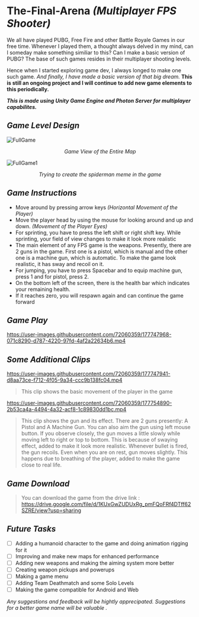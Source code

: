 # The-Final-Arena _(Multiplayer FPS Shooter)_

We all have played PUBG, Free Fire and other Battle Royale Games in our free time. Whenever I played them, a thought always delved in my mind, can I someday make something similiar to this? Can I make a basic version of PUBG? The base of such games resides in their multiplayer shooting levels.

Hence when I started exploring game dev, I always longed to make one such game. _And finally, I have made a basic version of that big dream._ **This is still an ongoing project and I will continue to add new game elements to this periodically.**

***This is made using Unity Game Engine and Photon Server for multiplayer capabilites.*** 


## _Game Level Design_
![FullGame](https://user-images.githubusercontent.com/72060359/177746578-5952aafb-0f3e-4a19-b162-3f0913e6cef2.png)
<p align="center"> <i>Game View of the Entire Map</i> </p>

![FullGame1](https://user-images.githubusercontent.com/72060359/177746599-9eaabce4-7b3b-4c79-a732-f913d803e7ed.png)
<p align="center"> <i>Trying to create the spiderman meme in the game</i> </p>

## _Game Instructions_
- Move around by pressing arrow keys _(Horizontal Movement of the Player)_
- Move the player head by using the mouse for looking around and up and down. _(Movement of the Player Eyes)_
- For sprinting, you have to press the left shift or right shift key. While sprinting, your field of view changes to make it look more realistic
- The main element of any FPS game is the weapons. Presently, there are 2 guns in the game. First one is a pistol, which is manual and the other one is a machine gun, which is automatic. To make the game look realistic, it has sway and recoil on it.
- For jumping, you have to press Spacebar and to equip machine gun, press 1 and for pistol, press 2.
- On the bottom left of the screen, there is the health bar which indicates your remaining health.
- If it reaches zero, you will respawn again and can continue the game forward


## _Game Play_
https://user-images.githubusercontent.com/72060359/177747968-071c8290-d787-4220-97fd-4af2a22634b6.mp4

## _Some Additional Clips_
https://user-images.githubusercontent.com/72060359/177747941-d8aa73ce-f712-4f05-9a34-ccc9b138fc04.mp4
> This clip shows the basic movement of the player in the game

https://user-images.githubusercontent.com/72060359/177754890-2b53ca4a-4494-4a32-acf8-1c89830dd1bc.mp4
> This clip shows the gun and its effect. There are 2 guns presently: A Pistol and A Machine Gun. You can also aim the gun using left mouse button. If you observe closely, the gun moves a little slowly while moving left to right or top to bottom. This is because of swaying effect, added to make it look more realistic. Whenever bullet is fired, the gun recoils. Even when you are on rest, gun moves slightly. This happens due to breathing of the player, added to make the game close to real life.

## _Game Download_
> You can download the game from the drive link : https://drive.google.com/file/d/1KUxGwZUDUxRg_pmFQoFRf4DTff62SZRE/view?usp=sharing 

## _Future Tasks_
- [ ] Adding a humanoid character to the game and doing animation rigging for it
- [ ] Improving and make new maps for enhanced performance
- [ ] Adding new weapons and making the aiming system more better
- [ ] Creating weapon pickups and powerups 
- [ ] Making a game menu
- [ ] Adding Team Deathmatch and some Solo Levels
- [ ] Making the game compatible for Android and Web

*Any suggestions and feedback will be hightly apprecipated. Suggestions for a better game name will be valuable .*
